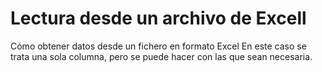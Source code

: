 # Lectura desde un archivo de Excell
Cómo obtener datos desde un fichero en formato Excel
En este caso se trata una sola columna, pero se puede hacer con las que sean
necesaria.
